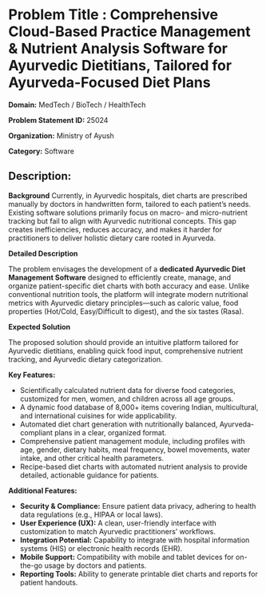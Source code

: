 # **Problem Title  :** Comprehensive Cloud-Based Practice Management & Nutrient Analysis Software for Ayurvedic Dietitians, Tailored for Ayurveda-Focused Diet Plans

**Domain:**  	MedTech / BioTech / HealthTech	

**Problem Statement ID:** 25024

**Organization:**  Ministry of Ayush

**Category:** Software

## **Description:** 	

**Background**
Currently, in Ayurvedic hospitals, diet charts are prescribed manually by doctors in handwritten form, tailored to each patient’s needs. Existing software solutions primarily focus on macro- and micro-nutrient tracking but fail to align with Ayurvedic nutritional concepts. This gap creates inefficiencies, reduces accuracy, and makes it harder for practitioners to deliver holistic dietary care rooted in Ayurveda.

**Detailed Description**

The problem envisages the development of a **dedicated Ayurvedic Diet Management Software** designed to efficiently create, manage, and organize patient-specific diet charts with both accuracy and ease. Unlike conventional nutrition tools, the platform will integrate modern nutritional metrics with Ayurvedic dietary principles—such as caloric value, food properties (Hot/Cold, Easy/Difficult to digest), and the six tastes (Rasa).

**Expected Solution**

The proposed solution should provide an intuitive platform tailored for Ayurvedic dietitians, enabling quick food input, comprehensive nutrient tracking, and Ayurvedic dietary categorization.

**Key Features:**
- Scientifically calculated nutrient data for diverse food categories, customized for men, women, and children across all age groups.
- A dynamic food database of 8,000+ items covering Indian, multicultural, and international cuisines for wide applicability.
- Automated diet chart generation with nutritionally balanced, Ayurveda-compliant plans in a clear, organized format.
- Comprehensive patient management module, including profiles with age, gender, dietary habits, meal frequency, bowel movements, water intake, and other critical health parameters.
- Recipe-based diet charts with automated nutrient analysis to provide detailed, actionable guidance for patients.

**Additional Features:**
- **Security & Compliance:** Ensure patient data privacy, adhering to health data regulations (e.g., HIPAA or local laws).
- **User Experience (UX):** A clean, user-friendly interface with customization to match Ayurvedic practitioners’ workflows.
- **Integration Potential:** Capability to integrate with hospital information systems (HIS) or electronic health records (EHR).
- **Mobile Support:** Compatibility with mobile and tablet devices for on-the-go usage by doctors and patients.
- **Reporting Tools:** Ability to generate printable diet charts and reports for patient handouts.

